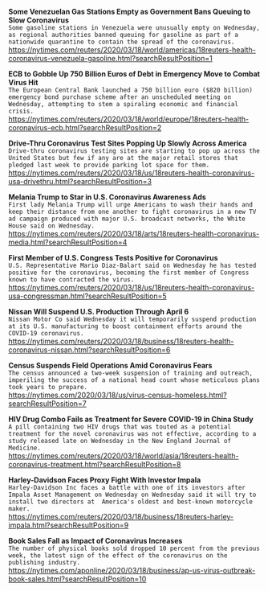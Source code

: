 **Some Venezuelan Gas Stations Empty as Government Bans Queuing to Slow Coronavirus**\
`Some gasoline stations in Venezuela were unusually empty on Wednesday, as regional authorities banned queuing for gasoline as part of a nationwide quarantine to contain the spread of the coronavirus.`\
https://nytimes.com/reuters/2020/03/18/world/americas/18reuters-health-coronavirus-venezuela-gasoline.html?searchResultPosition=1

**ECB to Gobble Up 750 Billion Euros of Debt in Emergency Move to Combat Virus Hit**\
`The European Central Bank launched a 750 billion euro ($820 billion) emergency bond purchase scheme after an unscheduled meeting on Wednesday, attempting to stem a spiraling economic and financial crisis.`\
https://nytimes.com/reuters/2020/03/18/world/europe/18reuters-health-coronavirus-ecb.html?searchResultPosition=2

**Drive-Thru Coronavirus Test Sites Popping Up Slowly Across America**\
`Drive-thru coronavirus testing sites are starting to pop up across the United States but few if any are at the major retail stores that pledged last week to provide parking lot space for them. `\
https://nytimes.com/reuters/2020/03/18/us/18reuters-health-coronavirus-usa-drivethru.html?searchResultPosition=3

**Melania Trump to Star in U.S. Coronavirus Awareness Ads**\
`First lady Melania Trump will urge Americans to wash their hands and keep their distance from one another to fight coronavirus in a new TV ad campaign produced with major U.S. broadcast networks, the White House said on Wednesday.`\
https://nytimes.com/reuters/2020/03/18/arts/18reuters-health-coronavirus-media.html?searchResultPosition=4

**First Member of U.S. Congress Tests Positive for Coronavirus**\
`U.S. Representative Mario Diaz-Balart said on Wednesday he has tested positive for the coronavirus, becoming the first member of Congress known to have contracted the virus.`\
https://nytimes.com/reuters/2020/03/18/us/18reuters-health-coronavirus-usa-congressman.html?searchResultPosition=5

**Nissan Will Suspend U.S. Production Through April 6**\
`Nissan Motor Co said Wednesday it will temporarily suspend production at its U.S. manufacturing to boost containment efforts around the COVID-19 coronavirus. `\
https://nytimes.com/reuters/2020/03/18/business/18reuters-health-coronavirus-nissan.html?searchResultPosition=6

**Census Suspends Field Operations Amid Coronavirus Fears**\
`The census announced a two-week suspension of training and outreach, imperiling the success of a national head count whose meticulous plans took years to prepare.`\
https://nytimes.com/2020/03/18/us/virus-census-homeless.html?searchResultPosition=7

**HIV Drug Combo Fails as Treatment for Severe COVID-19 in China Study**\
`A pill containing two HIV drugs that was touted as a potential treatment for the novel coronavirus was not effective, according to a study released late on Wednesday in the New England Journal of Medicine.`\
https://nytimes.com/reuters/2020/03/18/world/asia/18reuters-health-coronavirus-treatment.html?searchResultPosition=8

**Harley-Davidson Faces Proxy Fight With Investor Impala**\
`Harley-Davidson Inc faces a battle with one of its investors after Impala Asset Management on Wednesday on Wednesday said it will try to install two directors at  America's oldest and best-known motorcycle maker. `\
https://nytimes.com/reuters/2020/03/18/business/18reuters-harley-impala.html?searchResultPosition=9

**Book Sales Fall as Impact of Coronavirus Increases**\
`The number of physical books sold dropped 10 percent from the previous week, the latest sign of the effect of the coronavirus on the publishing industry. `\
https://nytimes.com/aponline/2020/03/18/business/ap-us-virus-outbreak-book-sales.html?searchResultPosition=10

